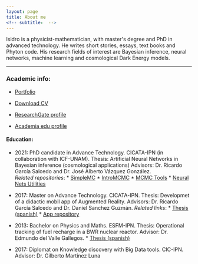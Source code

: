 ```yaml
---
layout: page
title: About me
<!-- subtitle:  -->
---
```



Isidro is a physicist-mathematician, with master's degree and PhD in advanced technology. He writes short stories, essays, text books and Phyton code. His research fields of interest are Bayesian inference, neural networks, machine learning and cosmological Dark Energy models.

-------------------------------------------------------------
### Academic info:

* [Portfolio](portfolio.md)

 * <a href="https://github.com/igomezv/igomezv.github.io/raw/master/CV/CV__english.pdf">Download CV</a>
 
 * <a href="https://www.researchgate.net/profile/Isidro_Gomez-Vargas2">ResearchGate profile</a>

 * <a href="https://ipn.academia.edu/IsidroGómezVargas">Academia edu profile</a>


####	Education:

- 	2021: PhD candidate in Advance Technology. CICATA-IPN (in collaboration with ICF-UNAM).
    Thesis: Artificial Neural Networks in Bayesian inference (cosmological applications)
    Advisors: Dr. Ricardo García Salcedo and Dr. José Alberto Vázquez González.    
    *Related repositories*:
        * <a href="https://github.com/ja-vazquez/SimpleMC" download>SimpleMC</a>
        * <a href="https://github.com/igomezv/IntroMCMC">IntroMCMC</a>
        * <a href="https://github.com/igomezv/mcmcTools">MCMC Tools</a>
        * <a href="https://github.com/igomezv/neural_nets_utilities">Neural Nets Utilities</a>

- 	2017: Master on Advance Technology. CICATA-IPN.
    Thesis: Developmet of a didactic mobil app of Augmented Reality.
    Advisors: Dr. Ricardo García Salcedo and Dr. Daniel Sanchez Guzmán.
    *Related links*:
        * <a href="https://www.academia.edu/35480448/Dise%C3%B1o_y_desarrollo_de_una_aplicaci%C3%B3n_para_dispositivos_m%C3%B3viles_de_realidad_aumentada">Thesis (spanish)</a>
        * <a href="https://github.com/igomezv/RAsolidsrev">App repository</a>
        
-	2013: Bachelor on Physics and Maths. ESFM-IPN.
    Thesis: Operational tracking of fuel recharge in a BWR nuclear reactor.
    Advisor: Dr. Edmundo del Valle Gallegos.
        * <a href="https://www.academia.edu/35480399/Seguimiento_operacional_de_una_recarga_de_combustible_de_un_reactor_BWR_con_SIMULATE_3" download>Thesis (spanish)</a>
    

- 	2017: Diplomat on Knowledge discovery with Big Data tools. CIC-IPN.
    Advisor: Dr. Gilberto Martinez Luna

